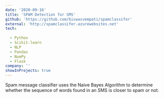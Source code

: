 ```yaml
---
date: '2020-09-16'
title: 'SPAM Detection for SMS'
github: 'https://github.com/biswasvempati/spamclassifer'
external: 'http://spamclassifer.azurewebsites.net'
tech:
  
  - Python
  - Scikit-learn
  - NLP
  - Pandas
  - NumPy
  - Flask
company: ''
showInProjects: true
---
```


Spam message classifier uses the Naive Bayes Algorithm to determine whether the sequence of words found in an SMS is closer to spam or not.
